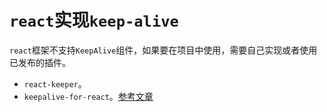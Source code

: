 # `react`实现`keep-alive`

`react`框架不支持`KeepAlive`组件，如果要在项目中使用，需要自己实现或者使用已发布的插件。

- `react-keeper`。
- `keepalive-for-react`。[参考文章](https://juejin.cn/post/7273434821807636515?searchId=20240913152207B8B014FA58647C9A40FC)
